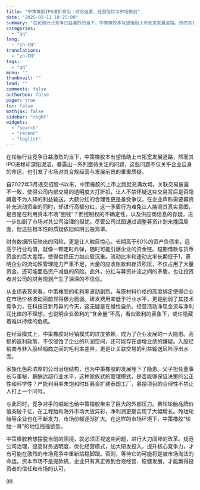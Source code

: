 ```yaml
---
title: "中策橡胶IPO波折背后：财务迷雾、经营隐忧与市场挑战"
date: "2025-02-11 18:25:09"
summary: "在轮胎行业竞争日益激烈的当下，中策橡胶本有望借助上市拓宽发展道路，然而其IPO进程却深陷泥沼，暴露出..."
categories:
  - "qq"
lang:
  - "zh-CN"
translations:
  - "zh-CN"
tags:
  - "qq"
menu: ""
thumbnail: ""
lead: ""
comments: false
authorbox: false
pager: true
toc: false
mathjax: false
sidebar: "right"
widgets:
  - "search"
  - "recent"
  - "taglist"
---
```


在轮胎行业竞争日益激烈的当下，中策橡胶本有望借助上市拓宽发展道路，然而其IPO进程却深陷泥沼，暴露出一系列亟待关注的问题，这些问题不仅关乎企业自身的命运，也引发了市场对其合规经营与发展前景的重重质疑。

自2022年3月递交招股书以来，中策橡胶的上市之路就充满坎坷。关联交易披露不一致，使得公司内部交易的透明度大打折扣，让人不禁怀疑这些交易背后是否隐藏着不为人知的利益输送。大额分红的合理性更是备受争议，在企业声称需要募资补充流动资金的同时，却进行高额分红，这一矛盾行为难免让人揣测其真实意图，是否是在利用资本市场“圈钱”？而控制权的不确定性，以及供应商信息的存疑，进一步加剧了市场对其公司治理的担忧。尽管公司试图通过调整募资计划来挽回局面，但这些根本性的质疑依旧如阴云般笼罩。

财务数据所反映出的风险，更是让人触目惊心。长期高于60%的资产负债率，远高于行业均值，就像一颗定时炸弹，随时可能引爆企业的资金链。短期借款与货币资金的巨大差距，使得偿债压力如山般沉重。流动比率和速动比率长期低于1，表明企业的流动性管理能力严重不足，大量的应收账款和存货积压，不仅占用了大量资金，还可能面临资产减值的风险。此外，分红与募资补流之间的矛盾，也让投资者对公司的财务规划产生了深深的不信任。

从业绩表现来看，中策橡胶的毛利率波动剧烈，与原材料价格的高度绑定使得企业在市场价格波动面前显得极为脆弱。研发费用率低于行业水平，更是削弱了其技术竞争力，在科技日新月异的今天，这无疑是在慢性自杀。经营活动净现金流与净利润比值的不理想，也说明企业盈利的“含金量”不高，看似盈利的表象下，或许隐藏着难以持续的危机。

在经营模式上，中策橡胶对经销模式的过度依赖，成为了企业发展的一大隐患。高额的返利政策，不仅侵蚀了企业的利润空间，还可能存在虚增业绩的嫌疑。入股经销商与非入股经销商之间的毛利率差异，更是让关联交易的利益输送风险浮出水面。

家族化色彩浓厚的公司治理结构，也为中策橡胶的发展埋下了隐患。父子担任董事长与董秘，薪酬远超行业水平，这种家族式的管理模式，是否能够保证决策的公正性和科学性？产能利用率未饱和时却募资扩建泰国工厂，募投项目的合理性不禁让人打上一个问号。

与此同时，竞争对手的崛起也给中策橡胶带来了巨大的外部压力。赛轮轮胎品牌价值突破千亿，在工程胎和海外市场大放异彩，净利润更是实现了大幅增长。玲珑轮胎等企业也在不断发力，市场份额逐渐扩大。在这样的市场环境下，中策橡胶“轮胎一哥”的地位摇摇欲坠。

中策橡胶若想摆脱当前的困境，就必须正视这些问题，进行大刀阔斧的改革。规范公司治理，提高财务透明度，优化经营模式，加大研发投入，提升核心竞争力，才有可能在激烈的市场竞争中重新站稳脚跟。否则，等待它的可能将是被市场淘汰的命运。资本市场不是提款机，企业只有真正做到合规经营、稳健发展，才能赢得投资者的信任和市场的认可。

[qq](https://new.qq.com/rain/a/20250211A07CHH00)
